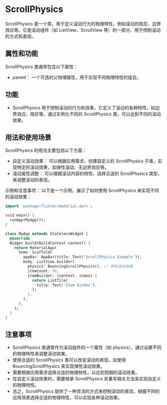# ScrollPhysics

ScrollPhysics 是一个类，用于定义滚动行为的物理特性，例如滚动的阻尼、边界效应等。它是滚动组件（如 ListView、ScrollView 等）的一部分，用于控制滚动的方式和表现。

## 属性和功能

ScrollPhysics 类通常包含以下属性：

- parent： 一个可选的父物理属性，用于实现不同物理特性的组合。

## 功能

- ScrollPhysics 用于控制滚动的行为和效果，它定义了滚动的各种特性，如边界效应、阻尼等。通过实例化不同的 ScrollPhysics 类，可以达到不同的滚动效果。

## 用法和使用场景

ScrollPhysics 的用法主要包括以下方面：

- 自定义滚动效果： 可以根据应用需求，创建自定义的 ScrollPhysics 子类，实现特定的滚动效果，如弹性滚动、无边界效应等。
- 滚动属性调整： 可以根据滚动内容的特性，选择合适的 ScrollPhysics 类型，来调整滚动的表现。

示例和注意事项：
以下是一个示例，展示了如何使用 ScrollPhysics 来实现不同的滚动效果：

```dart
import 'package:flutter/material.dart';

void main() {
  runApp(MyApp());
}

class MyApp extends StatelessWidget {
  @override
  Widget build(BuildContext context) {
    return MaterialApp(
      home: Scaffold(
        appBar: AppBar(title: Text('ScrollPhysics Example')),
        body: ListView.builder(
          physics: BouncingScrollPhysics(), // 弹性滚动效果
          itemCount: 50,
          itemBuilder: (context, index) {
            return ListTile(
              title: Text('Item $index'),
            );
          },
        ),
      ),
    );
  }
}
```

## 注意事项

- ScrollPhysics 类通常作为滚动组件的一个属性（如 physics），通过设置不同的物理特性来调整滚动效果。
- 使用合适的 ScrollPhysics 类可以改变滚动的表现，如使用 BouncingScrollPhysics 来实现弹性滚动效果。
- 需要根据应用需求选择合适的物理特性，以达到预期的滚动效果。
- 在自定义滚动效果时，需要继承 ScrollPhysics 并重写相关方法来实现自定义的物理特性。
- 总之，ScrollPhysics 提供了一种灵活的方式来控制滚动的表现，根据不同的应用场景选择合适的物理特性，可以实现各种滚动效果。
